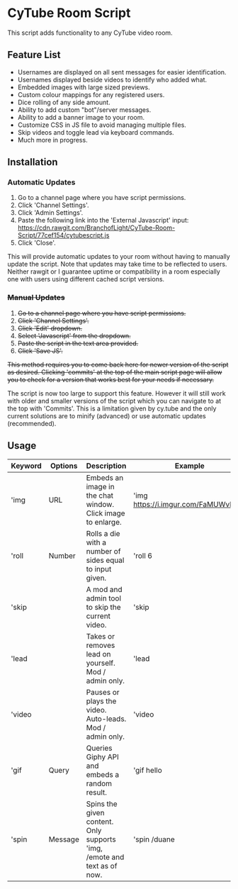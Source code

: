 # CyTube Room Script

This script adds functionality to any CyTube video room.

## Feature List
- Usernames are displayed on all sent messages for easier identification.
- Usernames displayed beside videos to identify who added what.
- Embedded images with large sized previews.
- Custom colour mappings for any registered users.
- Dice rolling of any side amount.
- Ability to add custom "bot"/server messages.
- Ability to add a banner image to your room.
- Customize CSS in JS file to avoid managing multiple files.
- Skip videos and toggle lead via keyboard commands.
- Much more in progress.

## Installation
### Automatic Updates
1. Go to a channel page where you have script permissions.
2. Click 'Channel Settings'.
3. Click 'Admin Settings'.
4. Paste the following link into the 'External Javascript' input: https://cdn.rawgit.com/BranchofLight/CyTube-Room-Script/77cef154/cytubescript.js
5. Click 'Close'.

This will provide automatic updates to your room without having to manually update the script. Note that updates may take time to be reflected to users. Neither rawgit or I guarantee uptime or compatibility in a room especially one with users using different cached script versions.

### ~~Manual Updates~~
1. ~~Go to a channel page where you have script permissions.~~
2. ~~Click 'Channel Settings'.~~
3. ~~Click 'Edit' dropdown.~~
4. ~~Select 'Javascript' from the dropdown.~~
5. ~~Paste the script in the text area provided.~~
6. ~~Click 'Save JS'.~~

~~This method requires you to come back here for newer version of the script as desired. Clicking 'commits' at the top of the main script page will allow you to check for a version that works best for your needs if necessary.~~

The script is now too large to support this feature. However it will still work with older and smaller versions of the script which you can navigate to at the top with 'Commits'. This is a limitation given by cy.tube and the only current solutions are to minify (advanced) or use automatic updates (recommended).

## Usage

| Keyword | Options | Description                                                             | Example                              |
| ------- | ------- | ----------------------------------------------------------------------- | ------------------------------------ |
| 'img    | URL     | Embeds an image in the chat window. Click image to enlarge.             | 'img https://i.imgur.com/FaMUWvF.jpg |
| 'roll   | Number  | Rolls a die with a number of sides equal to input given.                | 'roll 6                              |
| 'skip   |         | A mod and admin tool to skip the current video.                         | 'skip                                |
| 'lead   |         | Takes or removes lead on yourself. Mod / admin only.                    | 'lead                                |
| 'video  |         | Pauses or plays the video. Auto-leads. Mod / admin only.                | 'video                               |
| 'gif    | Query   | Queries Giphy API and embeds a random result.                           | 'gif hello                           |
| 'spin   | Message | Spins the given content. Only supports 'img, /emote and text as of now. | 'spin /duane                         |
